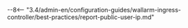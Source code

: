 --8<-- "3.4/admin-en/configuration-guides/wallarm-ingress-controller/best-practices/report-public-user-ip.md"
